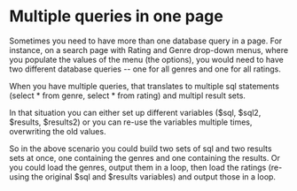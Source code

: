 Multiple queries in one page
============================

Sometimes you need to have more than one database query in a page. For instance, on a search page with Rating and Genre drop-down menus, where you populate the values of the menu (the options), you would need to have two different database queries -- one for all genres and one for all ratings.

When you have multiple queries, that translates to multiple sql statements (select * from genre, select * from rating) and multipl result sets.

In that situation you can either set up different variables ($sql, $sql2, $results, $results2) or you can re-use the variables multiple times, overwriting the old values.

So in the above scenario you could build two sets of sql and two results sets at once, one containing the genres and one containing the results. Or you could load the genres, output them in a loop, then load the ratings (re-using the original $sql and $results variables) and output those in a loop.